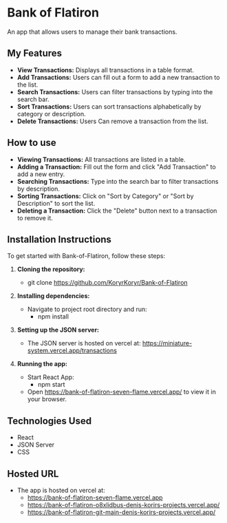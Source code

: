 # Bank of Flatiron

An app that allows users to manage their bank transactions.

## My Features

- **View Transactions:** Displays all transactions in a table format.
- **Add Transactions:** Users can fill out a form to add a new transaction to the list.
- **Search Transactions:** Users can filter transactions by typing into the search bar.
- **Sort Transactions:** Users can sort transactions alphabetically by category or description.
- **Delete Transactions:** Users Can remove a transaction from the list.

## How to use

- **Viewing Transactions:** All transactions are listed in a table.
- **Adding a Transaction:** Fill out the form and click "Add Transaction" to add a new entry.
- **Searching Transactions:** Type into the search bar to filter transactions by description.
- **Sorting Transactions:** Click on "Sort by Category" or "Sort by Description" to sort the list.
- **Deleting a Transaction:** Click the "Delete" button next to a transaction to remove it.


## Installation Instructions

To get started with Bank-of-Flatiron, follow these steps:

1. **Cloning the repository:**

   - git clone https://github.com/KoryrKoryr/Bank-of-Flatiron

2. **Installing dependencies:**

   - Navigate to project root directory and run:
     - npm install

3. **Setting up the JSON server:**
   - The JSON server is hosted on vercel at: https://miniature-system.vercel.app/transactions

4. **Running the app:**
   - Start React App:
     - npm start
   - Open https://bank-of-flatiron-seven-flame.vercel.app/ to view it in your browser.

## Technologies Used
- React
- JSON Server
- CSS

## Hosted URL
- The app is hosted on vercel at:
   - https://bank-of-flatiron-seven-flame.vercel.app
   - https://bank-of-flatiron-o8xlidbus-denis-korirs-projects.vercel.app/
   - https://bank-of-flatiron-git-main-denis-korirs-projects.vercel.app/
